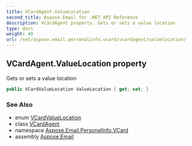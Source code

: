 ```yaml
---
title: VCardAgent.ValueLocation
second_title: Aspose.Email for .NET API Reference
description: VCardAgent property. Gets or sets a value location
type: docs
weight: 40
url: /net/aspose.email.personalinfo.vcard/vcardagent/valuelocation/
---
```

## VCardAgent.ValueLocation property

Gets or sets a value location

```csharp
public VCardValueLocation ValueLocation { get; set; }
```

### See Also

* enum [VCardValueLocation](../../vcardvaluelocation/)
* class [VCardAgent](../)
* namespace [Aspose.Email.PersonalInfo.VCard](../../vcardagent/)
* assembly [Aspose.Email](../../../)


